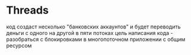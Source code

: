 # Threads
код создаст несколько "банковских аккаунтов" и будет переводить деньги с одного на другой в пяти потоках
цель написания кода - разобраться с блокировками в многопоточном приложении с общим ресурсом
